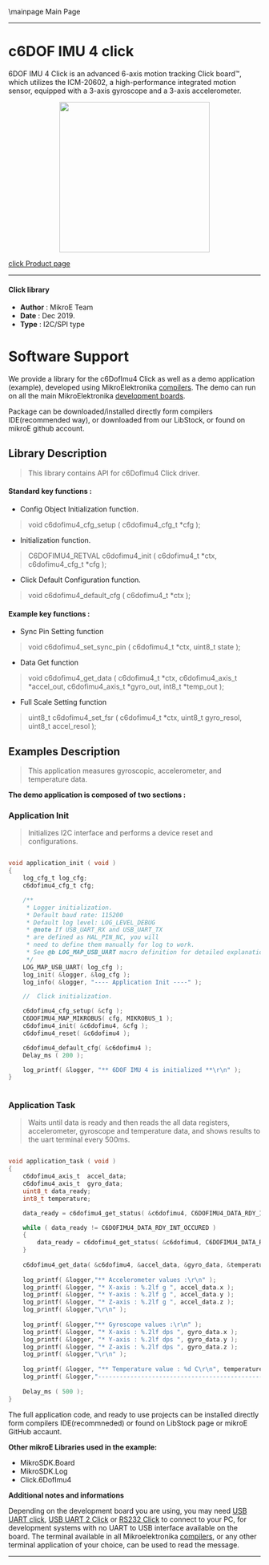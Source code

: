 \mainpage Main Page
 
 

---
# c6DOF IMU 4 click

6DOF IMU 4 Click is an advanced 6-axis motion tracking Click board™, which utilizes the ICM-20602, a high-performance integrated motion sensor, equipped with a 3-axis gyroscope and a 3-axis accelerometer. 

<p align="center">
  <img src="https://download.mikroe.com/images/click_for_ide/6dofimu4_click.png" height=300px>
</p>

[click Product page](https://www.mikroe.com/6dof-imu-4-click)

---


#### Click library 

- **Author**        : MikroE Team
- **Date**          : Dec 2019.
- **Type**          : I2C/SPI type


# Software Support

We provide a library for the c6DofImu4 Click 
as well as a demo application (example), developed using MikroElektronika 
[compilers](https://shop.mikroe.com/compilers). 
The demo can run on all the main MikroElektronika [development boards](https://shop.mikroe.com/development-boards).

Package can be downloaded/installed directly form compilers IDE(recommended way), or downloaded from our LibStock, or found on mikroE github account. 

## Library Description

> This library contains API for c6DofImu4 Click driver.

#### Standard key functions :

- Config Object Initialization function.
> void c6dofimu4_cfg_setup ( c6dofimu4_cfg_t *cfg ); 
 
- Initialization function.
> C6DOFIMU4_RETVAL c6dofimu4_init ( c6dofimu4_t *ctx, c6dofimu4_cfg_t *cfg );

- Click Default Configuration function.
> void c6dofimu4_default_cfg ( c6dofimu4_t *ctx );


#### Example key functions :

- Sync Pin Setting function
> void c6dofimu4_set_sync_pin ( c6dofimu4_t *ctx, uint8_t state );
 
- Data Get function
> void c6dofimu4_get_data ( c6dofimu4_t *ctx, c6dofimu4_axis_t *accel_out, c6dofimu4_axis_t *gyro_out, int8_t *temp_out );

- Full Scale Setting function
> uint8_t c6dofimu4_set_fsr ( c6dofimu4_t *ctx, uint8_t gyro_resol, uint8_t accel_resol );

## Examples Description

> This application measures gyroscopic, accelerometer, and temperature data.

**The demo application is composed of two sections :**

### Application Init 

> Initializes I2C interface and performs a device reset and configurations.

```c

void application_init ( void )
{
    log_cfg_t log_cfg;
    c6dofimu4_cfg_t cfg;

    /** 
     * Logger initialization.
     * Default baud rate: 115200
     * Default log level: LOG_LEVEL_DEBUG
     * @note If USB_UART_RX and USB_UART_TX 
     * are defined as HAL_PIN_NC, you will 
     * need to define them manually for log to work. 
     * See @b LOG_MAP_USB_UART macro definition for detailed explanation.
     */
    LOG_MAP_USB_UART( log_cfg );
    log_init( &logger, &log_cfg );
    log_info( &logger, "---- Application Init ----" );

    //  Click initialization.

    c6dofimu4_cfg_setup( &cfg );
    C6DOFIMU4_MAP_MIKROBUS( cfg, MIKROBUS_1 );
    c6dofimu4_init( &c6dofimu4, &cfg );
    c6dofimu4_reset( &c6dofimu4 );

    c6dofimu4_default_cfg( &c6dofimu4 );
    Delay_ms ( 200 );

    log_printf( &logger, "** 6DOF IMU 4 is initialized **\r\n" );
}
  
```

### Application Task

> Waits until data is ready and then reads the all data registers,
> accelerometer, gyroscope and temperature data, and shows results to the uart terminal every 500ms.

```c

void application_task ( void )
{
    c6dofimu4_axis_t  accel_data;
    c6dofimu4_axis_t  gyro_data;
    uint8_t data_ready;
    int8_t temperature;

    data_ready = c6dofimu4_get_status( &c6dofimu4, C6DOFIMU4_DATA_RDY_INT_MASK );

    while ( data_ready != C6DOFIMU4_DATA_RDY_INT_OCCURED )
    {
        data_ready = c6dofimu4_get_status( &c6dofimu4, C6DOFIMU4_DATA_RDY_INT_MASK );
    }
    
    c6dofimu4_get_data( &c6dofimu4, &accel_data, &gyro_data, &temperature );
    
    log_printf( &logger,"** Accelerometer values :\r\n" );
    log_printf( &logger, "* X-axis : %.2lf g ", accel_data.x );
    log_printf( &logger, "* Y-axis : %.2lf g ", accel_data.y );
    log_printf( &logger, "* Z-axis : %.2lf g ", accel_data.z );
    log_printf( &logger,"\r\n" );
    
    log_printf( &logger,"** Gyroscope values :\r\n" );
    log_printf( &logger, "* X-axis : %.2lf dps ", gyro_data.x );
    log_printf( &logger, "* Y-axis : %.2lf dps ", gyro_data.y );
    log_printf( &logger, "* Z-axis : %.2lf dps ", gyro_data.z );
    log_printf( &logger,"\r\n" );
    
    log_printf( &logger, "** Temperature value : %d C\r\n", temperature );
    log_printf( &logger,"------------------------------------------------- \r\n" );
    
    Delay_ms ( 500 );
}

```


The full application code, and ready to use projects can be  installed directly form compilers IDE(recommneded) or found on LibStock page or mikroE GitHub accaunt.

**Other mikroE Libraries used in the example:** 

- MikroSDK.Board
- MikroSDK.Log
- Click.6DofImu4

**Additional notes and informations**

Depending on the development board you are using, you may need 
[USB UART click](https://shop.mikroe.com/usb-uart-click), 
[USB UART 2 Click](https://shop.mikroe.com/usb-uart-2-click) or 
[RS232 Click](https://shop.mikroe.com/rs232-click) to connect to your PC, for 
development systems with no UART to USB interface available on the board. The 
terminal available in all Mikroelektronika 
[compilers](https://shop.mikroe.com/compilers), or any other terminal application 
of your choice, can be used to read the message.



---
